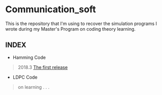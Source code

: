 # Communication_soft
This is the repository that I'm using to recover the simulation programs I wrote during my Master's Program on coding theory learning.

## INDEX
- Hamming Code 
>2018.3 [The first release](https://github.com/1uci3n/Communication_soft/releases/tag/v0.1)
- LDPC Code
>on learning . . .
